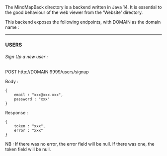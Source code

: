 The MindMapBack directory is a backend written in Java 14.
It is essential to the good behaviour of the web viewer from the 'Website' directory.

This backend exposes the following endpoints, with DOMAIN as the domain name :

-------------------------------------------------------------------------------

### USERS

###### Sign Up a new user :

POST http://DOMAIN:9999/users/signup

Body :
```
{
    email : "xxx@xxx.xxx",
    password : "xxx"
}
```
Response :
```
{
    token : "xxx",
    error : "xxx"
}
```
NB : If there was no error, the error field will be null. If there was one, the token field will be null.
